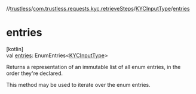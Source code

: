 //[trustless](../../../index.md)/[com.trustless.requests.kyc.retrieveSteps](../index.md)/[KYCInputType](index.md)/[entries](entries.md)

# entries

[kotlin]\
val [entries](entries.md): EnumEntries&lt;[KYCInputType](index.md)&gt;

Returns a representation of an immutable list of all enum entries, in the order they're declared.

This method may be used to iterate over the enum entries.
